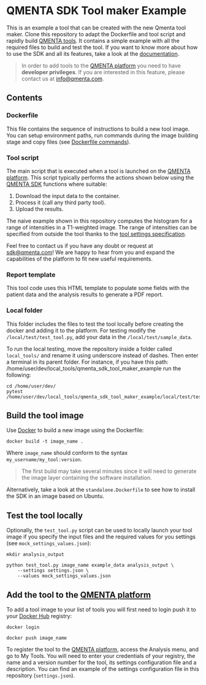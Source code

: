 # QMENTA SDK Tool maker Example

This is an example a tool that can be created with the new Qmenta tool maker. Clone this repository to adapt the Dockerfile and tool script and rapidly build [QMENTA tools](https://platform.qmenta.com/). It contains a simple example with all the required files to build and test the tool. If you want to know more about how to use the SDK and all its features, take a look at the [documentation](https://docs.qmenta.com/sdk).

> In order to add tools to the [QMENTA platform](https://platform.qmenta.com/) you need to have **developer privileges**. If you are interested in this feature, please contact us at info@qmenta.com.

## Contents
### Dockerfile

This file contains the sequence of instructions to build a new tool image. You can setup environment paths, run commands during the image building stage and copy files (see [Dockerfile commands](https://docs.docker.com/get-started/part2/)).

### Tool script

The main script that is executed when a tool is launched on the [QMENTA platform](https://platform.qmenta.com/). This script typically performs the actions shown below using the [QMENTA SDK](https://docs.qmenta.com/sdk) functions where suitable:

1. Download the input data to the container.
2. Process it (call any third party tool).
3. Upload the results.

The naive example shown in this repository computes the histogram for a range of intensities in a T1-weighted image. The range of intensities can be specified from outside the tool thanks to the [tool settings specification](https://docs.qmenta.com/sdk/6_settings.html#).

Feel free to contact us if you have any doubt or request at sdk@qmenta.com! We are happy to hear from you and expand the capabilities of the platform to fit new useful requirements.

### Report template

This tool code uses this HTML template to populate some fields with the patient data and the analysis results to generate a PDF report.

### Local folder

This folder includes the files to test the tool locally before creating the docker and adding it to the platform.
For testing modify the `/local/test/test_tool.py`, add your data in the `/local/test/sample_data`.

To run the local testing, move the repository inside a folder called `local_tools/` and rename it using underscore instead 
of dashes. Then enter a terminal in its parent folder.
For instance, if you have this path: /home/user/dev/local_tools/qmenta_sdk_tool_maker_example
run the following:
~~~~
cd /home/user/dev/
pytest /home/user/dev/local_tools/qmenta_sdk_tool_maker_example/local/test/test_tool.py::TestTool::test_basic_call
~~~~

## Build the tool image

Use [Docker](https://www.docker.com/get-docker) to build a new image using the Dockerfile:
~~~~
docker build -t image_name .
~~~~
Where `image_name` should conform to the syntax `my_username/my_tool:version`.

> The first build may take several minutes since it will need to generate the image layer containing the software installation.

Alternatively, take a look at the `standalone.Dockerfile` to see how to install the SDK in an image based on Ubuntu.

## Test the tool locally

Optionally, the `test_tool.py` script can be used to locally launch your tool image if you specify the input files and the required values for you settings (see `mock_settings_values.json`):
~~~~
mkdir analysis_output

python test_tool.py image_name example_data analysis_output \
    --settings settings.json \
    --values mock_settings_values.json
~~~~

## Add the tool to the [QMENTA platform](https://platform.qmenta.com/)

To add a tool image to your list of tools you will first need to login push it to your [Docker Hub](https://hub.docker.com/) registry:
~~~~
docker login

docker push image_name
~~~~
To register the tool to the [QMENTA platform](https://platform.qmenta.com/), access the Analysis menu, and go to My Tools. You will need to enter your credentials of your registry, the name and a version number for the tool, its settings configuration file and a description. You can find an example of the settings configuration file in this repository (`settings.json`).
